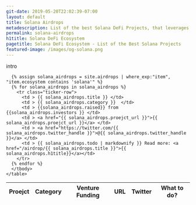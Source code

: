 ```yaml
---
git-date: 2019-05-20T22:02:39-07:00
layout: default
title: Solana Airdrops
metadescription: List of the best Solana DeFi Projects, that leverages decentralized networks to transform old financial products into trustless and transparent protocols.
permalink: solana-airdrops
h1title: Solana DeFi Ecosystem
pagetitle: Solana DeFi Ecosystem - List of the Best Solana Projects
featured-image: /images/og-solana.png
---
```


<section class="section-tickers">
  <p>intro</p>
  <div class="container-tickers">
    <table class="table-tickers">
      <thead>
        <tr>
          <th>Proejct</th>
          <th>Category</th>
          <th>Venture Funding</th>
          <th>URL</th>
          <th>Twitter</th>
          <th>What to do?</th>
        </tr>
      </thead>
      <tbody>

      {% assign solana_airdrops = site.airdrops | where_exp:"item", "item.ecosystem contains 'solana'" %}
      {% for solana_airdrops in solana_airdrops %}
        <tr class="ticker-row">
          <td > {{ solana_airdrops.title }} </td>
          <td > {{ solana_airdrops.category }}  </td>
          <td > {{solana_airdrops.raised}} from {{solana_airdrops.investors }} </td>
          <td > <a href="{{ solana_airdrops.proejct_url }}">{{ solana_airdrops.proejct_url }}</a> </td>
          <td > <a href="https://twitter.com/{{ solana_airdrops.twitter_handle }}">@{{ solana_airdrops.twitter_handle }}</a> </td>
          <td > {{ solana_airdrops.todo | markdownify }} Read more: <a href="/airdrop/{{ solana_airdrops.title }}">{{ solana_airdrops.h1title}}</a></td>
        </tr>
      {% endfor %}
      </tbody>
    </table>

  </div>
</section>
